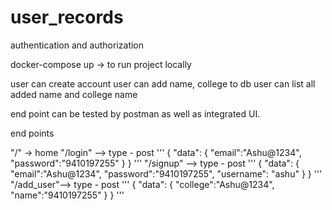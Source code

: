 # user_records

authentication and authorization

docker-compose up -> to run project locally

user can create account 
user can add name, college to db 
user can list all added name and college name

end point can be tested by postman as well as integrated UI.

end points 

"/" -> home
"/login" --> type - post
'''
{ "data": {
    "email":"Ashu@1234",
    "password":"9410197255"
    }
}
'''
"/signup" --> type - post
'''
{ "data": {
    "email":"Ashu@1234",
    "password":"9410197255",
    "username": "ashu"
    }
}
'''
"/add_user"--> type - post
'''
{ "data": {
    "college":"Ashu@1234",
    "name":"9410197255"
    }
}
'''
